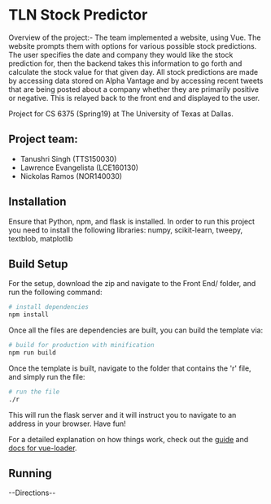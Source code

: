 # TLN Stock Predictor
Overview of the project:- The team implemented a website, using Vue. The website prompts them with options for various possible stock predictions. The user specifies the date and company they would like the stock prediction for, then the backend takes this information to go forth and calculate the stock value for that given day. All stock predictions are made by accessing data stored on Alpha Vantage and by accessing recent tweets that are being posted about a company whether they are primarily positive or negative. This is relayed back to the front end and displayed to the user. 

Project for CS 6375 (Spring19) at The University of Texas at Dallas. 

## Project team: 
* Tanushri Singh (TTS150030)
* Lawrence Evangelista (LCE160130)
* Nickolas Ramos (NOR140030)

## Installation
Ensure that Python, npm, and flask is installed.
In order to run this project you need to install the following libraries: numpy, scikit-learn, tweepy, textblob, matplotlib

## Build Setup

For the setup, download the zip and navigate to the Front End/ folder, and run the following command:

``` bash
# install dependencies
npm install
```
Once all the files are dependencies are built, you can build the template via:
``` bash
# build for production with minification
npm run build
```
Once the template is built, navigate to the folder that contains the 'r' file, and simply run the file:

``` bash
# run the file
./r
```

This will run the flask server and it will instruct you to navigate to an address in your browser.
Have fun!

For a detailed explanation on how things work, check out the [guide](http://vuejs-templates.github.io/webpack/) and [docs for vue-loader](http://vuejs.github.io/vue-loader).
## Running
--Directions--
